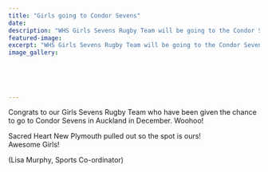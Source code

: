 ```yaml
---
title: "Girls going to Condor Sevens"
date: 
description: "WHS Girls Sevens Rugby Team will be going to the Condor Sevens in Auckland in December 2016..."
featured-image: 
excerpt: "WHS Girls Sevens Rugby Team will be going to the Condor Sevens in Auckland in December 2016."
image_gallery:
	
	
	
	
	
---
```


<p><span>Congrats to our Girls Sevens Rugby Team who have been given the chance to go to Condor Sevens in Auckland in December. Woohoo!&nbsp;</span></p>
<p><span>Sacred Heart New Plymouth pulled out so the spot is ours!&nbsp;</span><br /><span>Awesome Girls!</span></p>
<p><span>(Lisa Murphy, Sports Co-ordinator)</span></p>


